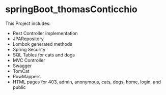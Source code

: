 # springBoot_thomasConticchio
This Project includes:
- Rest Controller implementation
- JPARepository
- Lombok generated methods
- Spring Security
- SQL Tables for cats and dogs
- MVC Controller
- Swagger
- TomCat
- RowMappers
- HTML pages for 403, admin, anonymous, cats, dogs, home, login, and public
